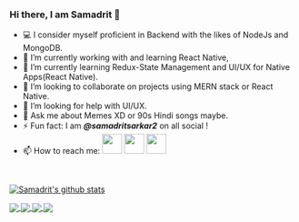 ### Hi there, I am Samadrit 👋
- 💻 I consider myself proficient in Backend with the likes of NodeJs and MongoDB.
- 🔭 I’m currently working with and learning React Native,
- 🌱 I’m currently learning Redux-State Management and UI/UX for Native Apps(React Native).
- 👯 I’m looking to collaborate on projects using MERN stack or React Native.
- 🤔 I’m looking for help with UI/UX. 
- 💬 Ask me about Memes XD or 90s Hindi songs maybe.
- ⚡ Fun fact: I am ***@samadritsarkar2*** on all social !
- 📫 How to reach me: 
 [<img src="https://img.icons8.com/fluent/48/000000/instagram-new.png" width="35" height="35"/>](https://www.instagram.com/samadritsarkar2) [<img src="https://img.icons8.com/color/48/000000/linkedin.png" width="35" height="35"/>](https://www.linkedin.com/in/samadritsarkar2/) [<img src="https://img.icons8.com/color/48/000000/twitter.png" width="35" height="35"/>](https://twitter.com/samadritsarkar2)

<br>

[![Samadrit's github stats](https://github-readme-stats.vercel.app/api?username=samadritsarkar2&theme=react)](https://github.com/samadritsarkar2)

<a href="https://github.com/samadritsarkar2/spotifyDown">
  <img src="https://github-readme-stats-sam.vercel.app/api/pin/?username=samadritsarkar2&repo=spotifyDown&theme=react" align="center" />
</a>

<a href="https://github.com/samadritsarkar2/bttv2">
  <img src="https://github-readme-stats-sam.vercel.app/api/pin/?username=samadritsarkar2&repo=bttv2&theme=react" align="center" />
</a>

<a href="https://github.com/samadritsarkar2/sp-blog">
  <img src="https://github-readme-stat-sam.vercel.app/api/pin/?username=samadritsarkar2&repo=sp-blog&theme=react" align="center" />
</a>

<a href="https://github.com/samadritsarkar2/thePerfectShot">
  <img src="https://github-readme-stats-sam.vercel.app/api/pin/?username=samadritsarkar2&repo=thePerfectShot&theme=react" align="center" />
</a>


